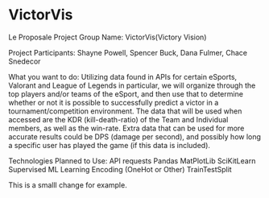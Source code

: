 # VictorVis

Le Proposale
Project Group Name:
VictorVis(Victory Vision)

Project Participants:
Shayne Powell, Spencer Buck, Dana Fulmer, Chace Snedecor

What you want to do:
Utilizing data found in APIs for certain eSports, Valorant and League of Legends in particular, we will organize through the top players and/or teams of the eSport, and then use that to determine whether or not it is possible to successfully predict a victor in a tournament/competition environment. The data that will be used when accessed are the KDR (kill-death-ratio) of the Team and Individual members, as well as the win-rate. Extra data that can be used for more accurate results could be DPS (damage per second), and possibly how long a specific user has played the game (if this data is included).

Technologies Planned to Use:
API requests
Pandas
MatPlotLib
SciKitLearn
Supervised ML Learning
Encoding (OneHot or Other)
TrainTestSplit


This is a smalll change for example.